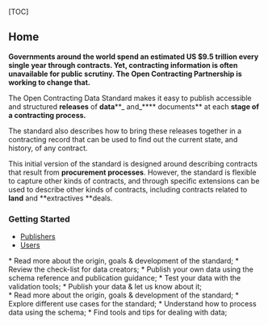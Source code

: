 [TOC]

## Home

<span class="lead">**Governments around the world spend an estimated US $9.5 trillion every single year through contracts. Yet, contracting information is often unavailable for public scrutiny. The Open Contracting Partnership is working to change that.**

The Open Contracting Data Standard makes it easy to publish accessible and structured **releases** of **data****_ and_**** documents** at each **stage of a contracting process.**</span>

The standard also describes how to bring these releases together in a contracting record that can be used to find out the current state, and history, of any contract.

This initial version of the standard is designed around describing contracts that result from **procurement processes**. However, the standard is flexible to capture other kinds of contracts, and through specific extensions can be used to describe other kinds of contracts, including contracts related to **land** and **extractives **deals.

### Getting Started


<ul class="nav nav-tabs" role="tablist">
<li role="presentation" class="active"><a href="#publishers" role="tab" data-toggle="tab">Publishers</a></li>
<li role="presentation"><a href="#users" role="tab" data-toggle="tab">Users</a></li>
</ul>
<div class="tab-content">
<div role="tabpanel" class="tab-pane active" id="publishers">     
* Read more about the origin, goals & development of the standard;
* Review the check-list for data creators;
* Publish your own data using the schema reference and publication guidance;
* Test your data with the validation tools;
* Publish your data & let us know about it;
</div>
<div role="tabpanel" class="tab-pane" id="users">
* Read more about the origin, goals & development of the standard;
* Explore different use cases for the standard;
* Understand how to process data using the schema;
* Find tools and tips for dealing with data;
</div>
</div>

